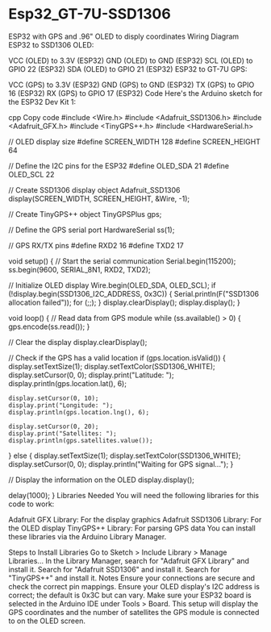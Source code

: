 # Esp32_GT-7U-SSD1306
ESP32 with GPS and .96" OLED to disply coordinates
Wiring Diagram
ESP32 to SSD1306 OLED:

VCC (OLED) to 3.3V (ESP32)
GND (OLED) to GND (ESP32)
SCL (OLED) to GPIO 22 (ESP32)
SDA (OLED) to GPIO 21 (ESP32)
ESP32 to GT-7U GPS:

VCC (GPS) to 3.3V (ESP32)
GND (GPS) to GND (ESP32)
TX (GPS) to GPIO 16 (ESP32)
RX (GPS) to GPIO 17 (ESP32)
Code
Here's the Arduino sketch for the ESP32 Dev Kit 1:

cpp
Copy code
#include <Wire.h>
#include <Adafruit_SSD1306.h>
#include <Adafruit_GFX.h>
#include <TinyGPS++.h>
#include <HardwareSerial.h>

// OLED display size
#define SCREEN_WIDTH 128
#define SCREEN_HEIGHT 64

// Define the I2C pins for the ESP32
#define OLED_SDA 21
#define OLED_SCL 22

// Create SSD1306 display object
Adafruit_SSD1306 display(SCREEN_WIDTH, SCREEN_HEIGHT, &Wire, -1);

// Create TinyGPS++ object
TinyGPSPlus gps;

// Define the GPS serial port
HardwareSerial ss(1);

// GPS RX/TX pins
#define RXD2 16
#define TXD2 17

void setup() {
  // Start the serial communication
  Serial.begin(115200);
  ss.begin(9600, SERIAL_8N1, RXD2, TXD2);

  // Initialize OLED display
  Wire.begin(OLED_SDA, OLED_SCL);
  if (!display.begin(SSD1306_I2C_ADDRESS, 0x3C)) {
    Serial.println(F("SSD1306 allocation failed"));
    for (;;);
  }
  display.clearDisplay();
  display.display();
}

void loop() {
  // Read data from GPS module
  while (ss.available() > 0) {
    gps.encode(ss.read());
  }

  // Clear the display
  display.clearDisplay();

  // Check if the GPS has a valid location
  if (gps.location.isValid()) {
    display.setTextSize(1);
    display.setTextColor(SSD1306_WHITE);
    display.setCursor(0, 0);
    display.print("Latitude: ");
    display.println(gps.location.lat(), 6);

    display.setCursor(0, 10);
    display.print("Longitude: ");
    display.println(gps.location.lng(), 6);

    display.setCursor(0, 20);
    display.print("Satellites: ");
    display.println(gps.satellites.value());
  } else {
    display.setTextSize(1);
    display.setTextColor(SSD1306_WHITE);
    display.setCursor(0, 0);
    display.println("Waiting for GPS signal...");
  }

  // Display the information on the OLED
  display.display();
  
  delay(1000);
}
Libraries Needed
You will need the following libraries for this code to work:

Adafruit GFX Library: For the display graphics
Adafruit SSD1306 Library: For the OLED display
TinyGPS++ Library: For parsing GPS data
You can install these libraries via the Arduino Library Manager.

Steps to Install Libraries
Go to Sketch > Include Library > Manage Libraries...
In the Library Manager, search for "Adafruit GFX Library" and install it.
Search for "Adafruit SSD1306" and install it.
Search for "TinyGPS++" and install it.
Notes
Ensure your connections are secure and check the correct pin mappings.
Ensure your OLED display's I2C address is correct; the default is 0x3C but can vary.
Make sure your ESP32 board is selected in the Arduino IDE under Tools > Board.
This setup will display the GPS coordinates and the number of satellites the GPS module is connected to on the OLED screen.






